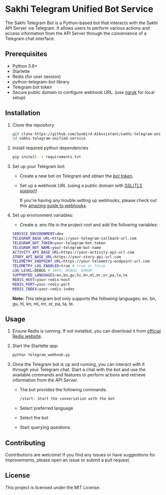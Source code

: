 # Sakhi Telegram Unified Bot Service

The Sakhi Telegram Bot is a Python-based bot that interacts with the Sakhi API Server via Telegram. It allows users to perform various actions and access information from the API Server through the convenience of a Telegram chat interface.

## Prerequisites

- Python 3.8+
- Starlette
- Redis (for user session)
- python-telegram-bot library
- Telegram bot token
- Secure public domain to configure webhook URL. (use [ngrok](https://ngrok.com/) for local setup)

## Installation

1. Clone the repository

   ```bash
   git clone https://github.com/Sunbird-AIAssistant/sakhi-telegram-unified-service.git
   cd sakhi-telegram-unified-service

2. Install required python dependencies

   ```bash
   pip install -r requirements.txt

3. Set up your Telegram bot:
   - Create a new bot on Telegram and obtain the [bot token](https://core.telegram.org/bots/tutorial#obtain-your-bot-token).
   - Set up a webhook URL (using a public domain with [SSL/TLS support](https://core.telegram.org/bots/webhooks#always-ssl-tls))

     If you're having any trouble setting up webhooks, please check out this [amazing guide to webhooks](https://core.telegram.org/bots/webhooks).

4. Set up environment variables:
   - Create a .env file in the project root and add the following variables:
   ```bash
   SERVICE_ENVIRONMENT=dev
   TELEGRAM_BASE_URL=https://your-telegram-callback-url.com
   TELEGRAM_BOT_TOKEN=your-telegram-bot-token
   TELEGRAM_BOT_NAME=your-telegram-bot-name
   ACTIVITY_API_BASE_URL=https://your-activity-api-url.com
   STORY_API_BASE_URL=https://your-story-api-url.com
   TELEMETRY_ENDPOINT_URL=https://your-telemetry-endpoint-url.com
   TELEMETRY_LOG_ENABLED=true # true or false
   LOG_LEVEL=DEBUG # INFO, DEBUG, ERROR
   SUPPORTED_LANGUAGES=en,bn,gu,hi,kn,ml,mr,or,pa,ta,te
   REDIS_HOST=your-redis-host
   REDIS_PORT=your-redis-port
   REDIS_INDEX=your-redis-index
   ```
   **Note:** This telegram bot only supports the following languages: en, bn, gu, hi, kn, ml, mr, or, pa, ta, te.

## Usage

1. Ensure Redis is running. If not installed, you can download it from [official Redis website](https://redis.io/).

2. Start the Starlette app:
   ```bash
   python telegram_webhook.py

3. Once the Telegram bot is up and running, you can interact with it through your Telegram chat. Start a chat with the bot and use the available commands and features to perform actions and retrieve information from the API Server.

   - The bot provides the following commands:

      ```bash 
      /start: Start the conversation with the bot

   - Select preferred language
   - Select the bot
   - Start querying questions

## Contributing
Contributions are welcome! If you find any issues or have suggestions for improvements, please open an issue or submit a pull request.

## License
This project is licensed under the MIT License.
